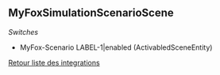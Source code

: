 ## MyFoxSimulationScenarioScene

*Switches*
- MyFox-Scenario LABEL-1|enabled (ActivabledSceneEntity)


[Retour liste des integrations](../integration.md)
